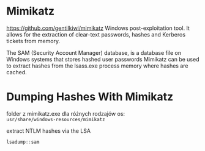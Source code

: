 # Mimikatz
https://github.com/gentilkiwi/mimikatz
Windows post-exploitation tool. It allows for the extraction of clear-text passwords, hashes and Kerberos tickets from memory.

The SAM (Security Account Manager) database, is a database file on Windows systems that stores hashed user passwords Mimikatz can be used to extract hashes from the lsass.exe process memory where hashes are cached.

# Dumping Hashes With Mimikatz

folder z mimikatz.exe dla różnych rodzajów os:  
`usr/share/windows-resources/mimikatz`

extract NTLM hashes via the LSA

```powershell
lsadump::sam
```